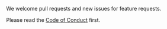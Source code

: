 We welcome pull requests and new issues for feature requests.

Please read the [Code of Conduct](./CODE_OF_CONDUCT.md) first.
